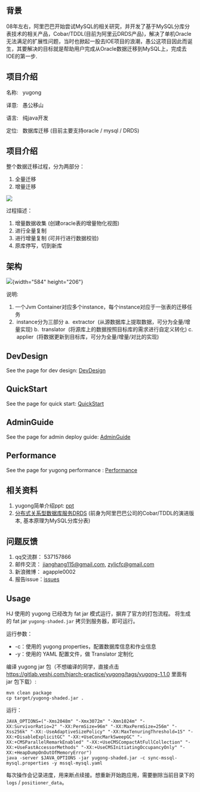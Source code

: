 ## 背景

08年左右，阿里巴巴开始尝试MySQL的相关研究，并开发了基于MySQL分库分表技术的相关产品，Cobar/TDDL(目前为阿里云DRDS产品)，解决了单机Oracle无法满足的扩展性问题，当时也掀起一股去IOE项目的浪潮，愚公这项目因此而诞生，其要解决的目标就是帮助用户完成从Oracle数据迁移到MySQL上，完成去IOE的第一步. 

## 项目介绍


名称:   yugong

译意:   愚公移山

语言:   纯java开发

定位:   数据库迁移 (目前主要支持oracle / mysql / DRDS)

## 项目介绍


整个数据迁移过程，分为两部分：

1.  全量迁移
2.  增量迁移

![](https://camo.githubusercontent.com/9a9cc09c5a7598239da20433857be61c54481b9c/687474703a2f2f646c322e69746579652e636f6d2f75706c6f61642f6174746163686d656e742f303131352f343531312f31306334666134632d626634342d333165352d623531312d6231393736643164373636392e706e67)

过程描述：

1.  增量数据收集 (创建oracle表的增量物化视图)
2.  进行全量复制
3.  进行增量复制 (可并行进行数据校验)
4.  原库停写，切到新库

## 架构


![](http://dl2.iteye.com/upload/attachment/0115/5473/8532d838-d4b2-371b-af9f-829d4127b1b8.png){width="584"
height="206"}

说明: 

1.  一个Jvm Container对应多个instance，每个instance对应于一张表的迁移任务
2.  instance分为三部分
    a.  extractor  (从源数据库上提取数据，可分为全量/增量实现)
    b.  translator  (将源库上的数据按照目标库的需求进行自定义转化)
    c.  applier  (将数据更新到目标库，可分为全量/增量/对比的实现)

## DevDesign


See the page for dev design:
[DevDesign](https://github.com/alibaba/yugong/wiki/DevDesign)

## QuickStart

See the page for quick start:
[QuickStart](https://github.com/alibaba/yugong/wiki/QuickStart)

## AdminGuide

See the page for admin deploy guide:
[AdminGuide](https://github.com/alibaba/yugong/wiki/AdminGuide)

## Performance

See the page for yugong performance :
[Performance](https://github.com/alibaba/yugong/wiki/Performance)

## 相关资料

1.  yugong简单介绍ppt: [ppt](https://github.com/alibaba/yugong/blob/master/docs/yugong_Intro.ppt?raw=true)
2.  [分布式关系型数据库服务DRDS](https://www.aliyun.com/product/drds)
    (前身为阿里巴巴公司的Cobar/TDDL的演进版本, 基本原理为MySQL分库分表)

## 问题反馈

1.  qq交流群： 537157866
2.  邮件交流： jianghang115@gmail.com, zylicfc@gmail.com
3.  新浪微博： agapple0002
4.  报告issue：[issues](https://github.com/alibaba/yugong/issues)


## Usage

HJ 使用的 yugong 已经改为 fat jar 模式运行，摒弃了官方的打包流程。
将生成的 fat jar `yugong-shaded.jar` 拷贝到服务器，即可运行。


运行参数：

*   -c：使用的 yugong properties，配置数据库信息和作业信息
*   -y：使用的 YAML 配置文件，做 Translator 定制化

编译 yugong jar 包（不想编译的同学，直接点击 https://gitlab.yeshj.com/hjarch-practice/yugong/tags/yugong-1.1.0 里面有 jar 包下载）:

```
mvn clean package
cp target/yugong-shaded.jar .
```

运行：

```
JAVA_OPTIONS=("-Xms2048m" "-Xmx3072m" "-Xmn1024m" "-XX:SurvivorRatio=2" "-XX:PermSize=96m" "-XX:MaxPermSize=256m" "-Xss256k" "-XX:-UseAdaptiveSizePolicy" "-XX:MaxTenuringThreshold=15" "-XX:+DisableExplicitGC" "-XX:+UseConcMarkSweepGC" "-XX:+CMSParallelRemarkEnabled" "-XX:+UseCMSCompactAtFullCollection" "-XX:+UseFastAccessorMethods" "-XX:+UseCMSInitiatingOccupancyOnly" "-XX:+HeapDumpOnOutOfMemoryError")
java -server $JAVA_OPTIONS -jar yugong-shaded.jar -c sync-mssql-mysql.properties -y mssql-mysql.yaml
```

每次操作会记录进度，用来断点续接。想重新开始跑应用，需要删除当前目录下的 `logs` / `positioner_data`。
